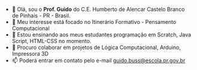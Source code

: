 - 👋 Olá, sou o **Prof. Guido** do C.E. Humberto de Alencar Castelo Branco de Pinhais - PR - Brasil.
- 👀 Meu interesse está focado no Itinerário Formativo - Pensamento Computacional
- 🌱 Estou ensinando aos meus estudantes programação em Scratch, Java Script, HTML-CSS no momento.
- 💞️ Procuro colaborar em projetos de Lógica Computacional, Arduino, Impressora 3D
- 📫 Poderá entrar em contato pelo e-mail guido.buss@escola.pr.gov.br

<!---
guidobuss/guidobuss is a ✨ special ✨ repository because its `README.md` (this file) appears on your GitHub profile.
You can click the Preview link to take a look at your changes.
--->
